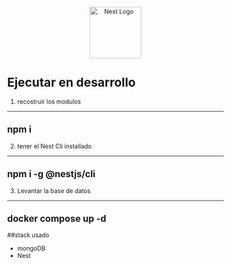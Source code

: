<p align="center">
  <a href="http://nestjs.com/" target="blank"><img src="https://nestjs.com/img/logo-small.svg" width="120" alt="Nest Logo" /></a>
</p>

# Ejecutar en desarrollo

1. recostruir los modulos
---
npm i
---

2. tener el Nest Cli installado
---
npm i -g @nestjs/cli
---

3. Levantar la base de datos
---
docker compose up -d
---


##stack usado

* mongoDB
* Nest